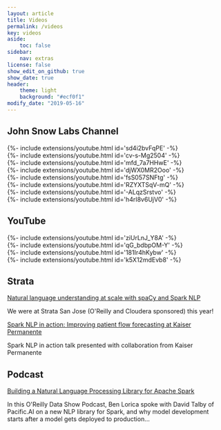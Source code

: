 ```yaml
---
layout: article
title: Videos
permalink: /videos
key: videos
aside:
    toc: false
sidebar:
    nav: extras    
license: false
show_edit_on_github: true
show_date: true
header:
    theme: light
    background: "#ecf0f1"
modify_date: "2019-05-16"
---
```


## John Snow Labs Channel

<div>{%- include extensions/youtube.html id='sd4i2bvFqPE' -%}</div>

<div>{%- include extensions/youtube.html id='cv-s-Mg2504' -%}</div>

<div>{%- include extensions/youtube.html id='mfd_7a7HHwE' -%}</div>

<div>{%- include extensions/youtube.html id='djWX0MR2Ooo' -%}</div>

<div>{%- include extensions/youtube.html id='fsS057SNFtg' -%}</div>

<div>{%- include extensions/youtube.html id='RZYXTSqV-mQ' -%}</div>

<div>{%- include extensions/youtube.html id='-ALqzSrstvo' -%}</div>

<div>{%- include extensions/youtube.html id='h4rI8v6UjV0' -%}</div>

## YouTube

<div>{%- include extensions/youtube.html id='ziUrLnJ_Y8A' -%}</div>

<div>{%- include extensions/youtube.html id='qG_bdbpOM-Y' -%}</div>

<div>{%- include extensions/youtube.html id='181Ir4hKybw' -%}</div>

<div>{%- include extensions/youtube.html id='k5X12mdEvb8' -%}</div>

## Strata

[Natural language understanding at scale with spaCy and Spark NLP](https://conferences.oreilly.com/strata/strata-ca/public/schedule/detail/63661)

We were at Strata San Jose (O'Reilly and Cloudera sponsored) this year!

[Spark NLP in action: Improving patient flow forecasting at Kaiser Permanente](https://conferences.oreilly.com/strata/strata-ca/public/schedule/detail/66344)

Spark NLP in action talk presented with collaboration from Kaiser Permanente

## Podcast

[Building a Natural Language Processing Library for Apache Spark](https://www.oreilly.com/ideas/building-a-natural-language-processing-library-for-apache-spark?twitter=@bigdata)

In this O'Reilly Data Show Podcast, Ben Lorica spoke with David Talby of Pacific.AI on a new NLP library for Spark, and why model development starts after a model gets deployed to production…